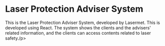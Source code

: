 # Laser Protection Adviser System

<p>This is the Laser Protection Adviser System, developed by Lasermet. This is developed using React. The system shows the clients and the advisers' related information, and the clients can access contents related to laser safety./p>
